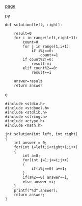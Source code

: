 [page](https://programmers.co.kr/learn/courses/30/lessons/77884)

py

    def solution(left, right):

        result=0
        for i in range(left,right+1):
            count=0
            for j in range(1,i+1):
                if i%j==0:
                    count+=1
            if count%2!=0:
                result-=i
            elif count%2==0:
                result+=i

        answer=result
        return answer

c

    #include <stdio.h>
    #include <stdbool.h>
    #include <stdlib.h>
    #include <string.h>
    #include <ctype.h>
    #include <math.h>

    int solution(int left, int right)
    {
        int answer = 0;
        for(int i=left;i<right+1;i++)
        {
            int a=0;
            for(int j=1;j<=i;j++)
            {
                if(i%j==0) a+=1;
            }
            if(a%2==0) answer+=i;
            else answer-=i;
        }
        printf("%d",answer);
        return answer;
    }
